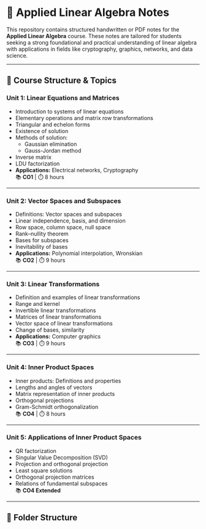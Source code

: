 # 📘 Applied Linear Algebra Notes

This repository contains structured handwritten or PDF notes for the **Applied Linear Algebra** course. These notes are tailored for students seeking a strong foundational and practical understanding of linear algebra with applications in fields like cryptography, graphics, networks, and data science.

---

## 🧠 Course Structure & Topics

### Unit 1: Linear Equations and Matrices
- Introduction to systems of linear equations
- Elementary operations and matrix row transformations
- Triangular and echelon forms
- Existence of solution
- Methods of solution:
  - Gaussian elimination
  - Gauss-Jordan method
- Inverse matrix
- LDU factorization
- **Applications:** Electrical networks, Cryptography  
📚 **CO1** | ⏱️ 8 hours

---

### Unit 2: Vector Spaces and Subspaces
- Definitions: Vector spaces and subspaces
- Linear independence, basis, and dimension
- Row space, column space, null space
- Rank–nullity theorem
- Bases for subspaces
- Inevitability of bases
- **Applications:** Polynomial interpolation, Wronskian  
📚 **CO2** | ⏱️ 9 hours

---

### Unit 3: Linear Transformations
- Definition and examples of linear transformations
- Range and kernel
- Invertible linear transformations
- Matrices of linear transformations
- Vector space of linear transformations
- Change of bases, similarity
- **Applications:** Computer graphics  
📚 **CO3** | ⏱️ 9 hours

---

### Unit 4: Inner Product Spaces
- Inner products: Definitions and properties
- Lengths and angles of vectors
- Matrix representation of inner products
- Orthogonal projections
- Gram-Schmidt orthogonalization  
📚 **CO4** | ⏱️ 8 hours

---

### Unit 5: Applications of Inner Product Spaces
- QR factorization
- Singular Value Decomposition (SVD)
- Projection and orthogonal projection
- Least square solutions
- Orthogonal projection matrices
- Relations of fundamental subspaces  
📚 **CO4 Extended**

---

## 📁 Folder Structure


